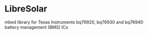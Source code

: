 # LibreSolar
mbed library for Texas Instruments bq76920, bq76930 and bq76940 battery management (BMS) ICs

